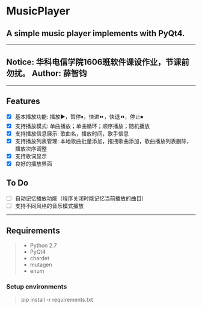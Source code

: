 # MusicPlayer

## A simple music player implements with PyQt4.
---
## Notice: 华科电信学院1606班软件课设作业，节课前勿扰。 Author: 薛智钧
--- 
## Features
- [x] 基本播放功能: 播放▶️，暂停⏸，快进⏩，快退⏪，停止⏹
- [x] 支持播放模式: 单曲播放；单曲循环；顺序播放；随机播放
- [x] 支持播放信息展示: 歌曲名，播放时间，歌手信息
- [x] 支持播放列表管理: 本地歌曲批量添加，拖拽歌曲添加，歌曲播放列表删除，播放次序调整
- [x] 支持歌词显示
- [x] 良好的播放界面  

## To Do
- [ ] 自动记忆播放功能（程序关闭时能记忆当前播放的曲目）
- [ ] 支持不同风格的音乐模式播放
---

## Requirements
> - Python 2.7
> - PyQt4
> - chardet
> - mutagen
> - enum

### Setup environments
 > pip install -r requirements.txt






